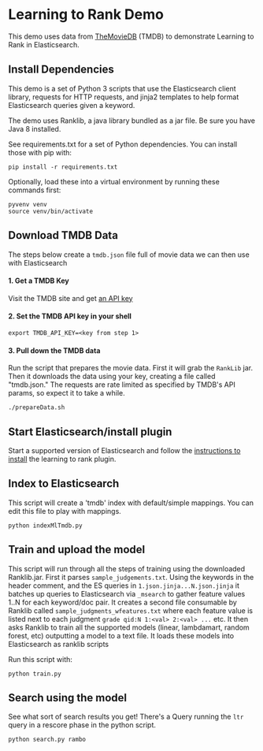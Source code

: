 # Learning to Rank Demo

This demo uses data from [TheMovieDB](http://themoviedb.org) (TMDB) to demonstrate Learning to Rank in Elasticsearch.

## Install Dependencies

This demo is a set of Python 3 scripts that use the Elasticsearch client library, requests for HTTP requests, and jinja2 templates to help format Elasticsearch queries given a keyword.

The demo uses Ranklib, a java library bundled as a jar file. Be sure you have Java 8 installed.

See requirements.txt for a set of Python dependencies. You can install those with pip with:

```
pip install -r requirements.txt
```

Optionally, load these into a virtual environment by running these commands first:

```
pyvenv venv
source venv/bin/activate
```

## Download TMDB Data

The steps below create a `tmdb.json` file full of movie data we can then use with Elasticsearch

#### 1. Get a TMDB Key

Visit the TMDB site and get [an API key](https://www.themoviedb.org/faq/api?language=en)

#### 2. Set the TMDB API key in your shell

```
export TMDB_API_KEY=<key from step 1>
```

#### 3. Pull down the TMDB data

Run the script that prepares the movie data. First it will grab the `RankLib` jar.   Then it downloads the data using your key, creating a file called "tmdb.json." The requests are rate limited as specified by TMDB's API params, so expect it to take a while.

```
./prepareData.sh
```

## Start Elasticsearch/install plugin

Start a supported version of Elasticsearch and follow the [instructions to install](https://github.com/o19s/elasticsearch-learning-to-rank#installing) the learning to rank plugin.


## Index to Elasticsearch

This script will create a 'tmdb' index with default/simple mappings. You can edit this file to play with mappings.

```
python indexMlTmdb.py
```

## Train and upload the model

This script will run through all the steps of training using the downloaded Ranklib.jar. First it parses `sample_judgements.txt`. Using the keywords in the header comment, and the ES queries in `1.json.jinja...N.json.jinja` it batches up queries to Elasticsearch via `_msearch` to gather feature values 1..N for each keyword/doc pair. It creates a second file consumable by Ranklib called `sample_judgments_wfeatures.txt` where each feature value is listed next to each judgment `grade qid:N 1:<val> 2:<val> ...` etc. It then asks Ranklib to train all the supported models (linear, lambdamart, random forest, etc) outputting a model to a text file. It loads these models into Elasticsearch as ranklib scripts

Run this script with:

```
python train.py
```

## Search using the model

See what sort of search results you get! There's a Query running the `ltr` query in a rescore phase in the python script.

```
python search.py rambo
```
